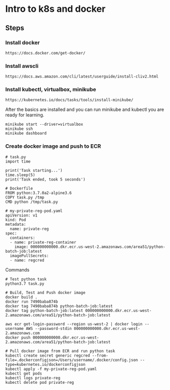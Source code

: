 # Intro to k8s and docker

## Steps

### Install docker
```
https://docs.docker.com/get-docker/
```

### Install awscli
```
https://docs.aws.amazon.com/cli/latest/userguide/install-cliv2.html
```

### Install kubectl, virtualbox, minikube
```
https://kubernetes.io/docs/tasks/tools/install-minikube/
```

After the basics are installed and you can run minikube and kubectl you are ready for learning.
```
minikube start --driver=virtualbox
minikube ssh
minikube dashboard
```

### Create docker image and push to ECR

```
# task.py
import time

print('Task starting...')
time.sleep(5)
print('Task ended, took 5 seconds')
```

```
# Dockerfile
FROM python:3.7.0a2-alpine3.6
COPY task.py /tmp
CMD python /tmp/task.py
```

```
# my-private-reg-pod.yaml
apiVersion: v1
kind: Pod
metadata:
  name: private-reg
spec:
  containers:
  - name: private-reg-container
    image: 000000000000.dkr.ecr.us-west-2.amazonaws.com/area51/python-batch-job:latest
  imagePullSecrets:
  - name: regcred
```

Commands
```
# Test python task
python3.7 task.py

# Build, Test and Push docker image
docker build .
docker run 7490baba874b
docker tag 7490baba874b python-batch-job:latest
docker tag python-batch-job:latest 000000000000.dkr.ecr.us-west-2.amazonaws.com/area51/python-batch-job:latest

aws ecr get-login-password --region us-west-2 | docker login --username AWS --password-stdin 000000000000.dkr.ecr.us-west-2.amazonaws.com
docker push 000000000000.dkr.ecr.us-west-2.amazonaws.com/area51/python-batch-job:latest

# Pull docker image from ECR and run python task
kubectl create secret generic regcred --from-file=.dockerconfigjson=/Users/username/.docker/config.json --type=kubernetes.io/dockerconfigjson
kubectl apply -f my-private-reg-pod.yaml
kubectl get pods
kubectl logs private-reg
kubectl delete pod private-reg
```
